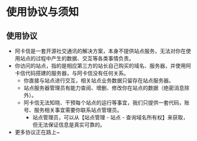 # 使用协议与须知

## 使用协议

* 阿卡信是一套开源社交通讯的解决方案，本身不提供站点服务，无法对你在使用站点的过程中产生的数据、交互等各类事情负责。
* 你访问的站点，指的是相应第三方的站长自己购买的域名、服务器，并使用阿卡信代码搭建的服务器，与阿卡信没有任何关系。
  * 你直接与站点进行交互，相关站点业务数据只留存在站点服务器。
  * 站点服务器管理员有能力查阅、增删、修改你在站点的数据（绝密消息除外）。
  * 阿卡信无法知晓、干预每个站点的运行等事宜，我们只提供一套代码，账号、服务相关事宜需要你联系站点管理员。
    * 站点管理员，可以从【站点管理 - 站点 - 查询域名所有权】来获取，但无法保证信息是真实可靠的。
* 更多协议正在路上~
